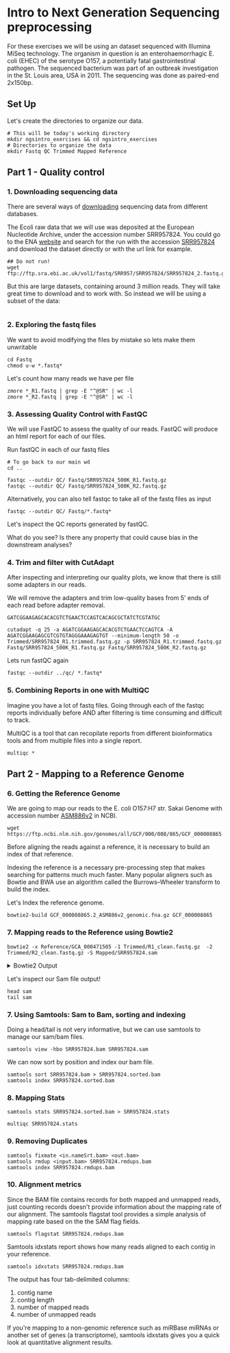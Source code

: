 # Intro to Next Generation Sequencing preprocessing

For these exercises we will be using an dataset sequenced with Illumina MiSeq technology. The organism in question is an enterohaemorrhagic E. coli (EHEC) of the serotype O157, a potentially fatal gastrointestinal pathogen. The sequenced bacterium was part of an outbreak investigation in the St. Louis area, USA in 2011. The sequencing was done as paired-end 2x150bp.

## Set Up
Let's create the directories to organize our data.
```{}
# This will be today's working directory
mkdir ngsintro_exercises && cd ngsintro_exercises
# Directories to organize the data
mkdir Fastq QC Trimmed Mapped Reference
```
## Part 1 - Quality control

### 1. Downloading sequencing data
There are several ways of [downloading](https://ena-docs.readthedocs.io/en/latest/retrieval/file-download.html#using-ena-file-downloader-command-line-tool) sequencing data from different databases. 

The Ecoli raw data that we will use was deposited at the European Nucleotide Archive, under the accession number SRR957824. You could go to the ENA [website](https://www.ebi.ac.uk/ena/browser/) and search for the run with the accession [SRR957824](https://www.ebi.ac.uk/ena/browser/view/SRR957824?show=reads) and download the dataset directly or with the url link for example.

```{}
## Do not run!
wget ftp://ftp.sra.ebi.ac.uk/vol1/fastq/SRR957/SRR957824/SRR957824_2.fastq.gz
```

But this are large datasets, containing around 3 million reads. They will take great time to download and to work with. So instead we will be using a subset of the data:

```{}
```

### 2. Exploring the fastq files
We want to avoid modifying the files by mistake so lets make them unwritable
```{}
cd Fastq
chmod u-w *.fastq*
```
Let's count how many reads we have per file
```{}
zmore *_R1.fastq | grep -E "^@SR" | wc -l 
zmore *_R2.fastq | grep -E "^@SR" | wc -l 
```

### 3. Assessing Quality Control with FastQC
We will use FastQC to assess the quality of our reads. FastQC will produce an html report for each of our files.

Run fastQC in each of our fastq files
```{}
# To go back to our main wd
cd ..

fastqc --outdir QC/ Fastq/SRR957824_500K_R1.fastq.gz
fastqc --outdir QC/ Fastq/SRR957824_500K_R2.fastq.gz
```

Alternatively, you can also tell fastqc to take all of the fastq files as input
```{}
fastqc --outdir QC/ Fastq/*.fastq*
```

Let's inspect the QC reports generated by fastQC.

What do you see? Is there any property that could cause bias in the downstream analyses?

### 4. Trim and filter with CutAdapt
After inspecting and interpreting our quality plots, we know that there is still some adapters in our reads. 

We will remove the adapters and trim low-quality bases from 5' ends of each
read before adapter removal. 

```{}
GATCGGAAGAGCACACGTCTGAACTCCAGTCACAGCGCTATCTCGTATGC

cutadapt -q 25 -a AGATCGGAAGAGCACACGTCTGAACTCCAGTCA -A AGATCGGAAGAGCGTCGTGTAGGGAAAGAGTGT --minimum-length 50 -o Trimmed/SRR957824_R1.trimmed.fastq.gz -p SRR957824_R1.trimmed.fastq.gz Fastq/SRR957824_500K_R1.fastq.gz Fastq/SRR957824_500K_R2.fastq.gz
```

Lets run fastQC again

```{}
fastqc --outdir ../qc/ *.fastq*
```
### 5. Combining Reports in one with MultiQC
Imagine you have a lot of fastq files. Going through each of the fastqc reports individually before AND after filtering is time consuming and difficult to track.

MultiQC is a tool that can recopilate reports from different bioinformatics tools and from multiple files into a single report.

```{}
multiqc *
```

## Part 2 - Mapping to a Reference Genome

### 6. Getting the  Reference Genome
We are going to map our reads to the E. coli O157:H7 str. Sakai Genome with accession number [ASM886v2](https://www.ncbi.nlm.nih.gov/assembly/GCF_000008865.2) in NCBI.

```{}
wget https://ftp.ncbi.nlm.nih.gov/genomes/all/GCF/000/008/865/GCF_000008865.2_ASM886v2/GCF_000008865.2_ASM886v2_genomic.fna.gz
```

Before aligning the reads against a reference, it is necessary to build an index of that reference. 

Indexing the reference is a necessary pre-processing step that makes searching for patterns much much faster. Many popular aligners such as Bowtie and BWA use an algorithm called the Burrows–Wheeler transform to build the index.

Let's Index the reference genome.
```{}
bowtie2-build GCF_000008865.2_ASM886v2_genomic.fna.gz GCF_000008865
```
### 7. Mapping reads to the Reference using Bowtie2

```{}
bowtie2 -x Reference/GCA_000471505 -1 Trimmed/R1_clean.fastq.gz  -2 Trimmed/R2_clean.fastq.gz -S Mapped/SRR957824.sam
```
<details>
    <summary>Bowtie2 Output</summary>
        
        419066 reads; of these:
          419066 (100.00%) were paired; of these:
          47026 (11.22%) aligned concordantly 0 times
          343686 (82.01%) aligned concordantly exactly 1 time
          28354 (6.77%) aligned concordantly >1 times
        ----
        47026 pairs aligned concordantly 0 times; of these:
          36851 (78.36%) aligned discordantly 1 time
        ----
        10175 pairs aligned 0 times concordantly or discordantly; of these:
            20350 mates make up the pairs; of these:
            12649 (62.16%) aligned 0 times
            1182 (5.81%) aligned exactly 1 time
            6519 (32.03%) aligned >1 times
    98.49% overall alignment rate
</details>

Let's inspect our Sam file output!
```{}
head sam
tail sam
```

### 7. Using Samtools: Sam to Bam, sorting and indexing
Doing a head/tail is not very informative, but we can use samtools to manage our sam/bam files.
```{}
samtools view -hbo SRR957824.bam SRR957824.sam
```
We can now sort by position and index our bam file.
```{}
samtools sort SRR957824.bam > SRR957824.sorted.bam
samtools index SRR957824.sorted.bam
```

### 8. Mapping Stats
```{}
samtools stats SRR957824.sorted.bam > SRR957824.stats
```
```{}
multiqc SRR957824.stats
```

### 9. Removing Duplicates
```{}
samtools fixmate <in.nameSrt.bam> <out.bam>
samtools rmdup <input.bam> SRR957824.rmdups.bam
samtools index SRR957824.rmdups.bam
```

### 10. Alignment metrics
Since the BAM file contains records for both mapped and unmapped reads, just counting records doesn't provide information about the mapping rate of our alignment. The samtools flagstat tool provides a simple analysis of mapping rate based on the the SAM flag fields.
```{}
samtools flagstat SRR957824.rmdups.bam
```

Samtools idxstats report shows how many reads aligned to each contig in your reference.
```{}
samtools idxstats SRR957824.rmdups.bam
```

The output has four tab-delimited columns:
1. contig name
2. contig length
3. number of mapped reads
4. number of unmapped reads

If you're mapping to a non-genomic reference such as miRBase miRNAs or another set of genes (a transcriptome), samtools idxstats gives you a quick look at quantitative alignment results.





